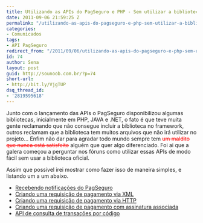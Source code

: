 ```yaml
---
title: Utilizando as APIs do PagSeguro e PHP - Sem utilizar a biblioteca oficial.
date: 2011-09-06 21:59:25 Z
permalink: "/utilizando-as-apis-do-pagseguro-e-php-sem-utilizar-a-biblioteca-oficial/"
categories:
- Comunicados
tags:
- API PagSeguro
redirect_from: "/2011/09/06/utilizando-as-apis-do-pagseguro-e-php-sem-utilizar-a-biblioteca-oficial/"
id: 74
author: Sena
layout: post
guid: http://sounoob.com.br/?p=74
short-url:
- http://bit.ly/VjgTUP
dsq_thread_id:
- '2819595618'
---
```


Junto com o lançamento das APIs o PagSeguro disponibilizou algumas bibliotecas, inicialmente em PHP, JAVA e .NET, o fato é que teve muita gente reclamando que não consegue incluir a biblioteca no framework, outros reclamam que a biblioteca tem muitos arquivos que não irá utilizar no projeto… Enfim não dar para agradar todo mundo sempre tem <span style="text-decoration: line-through; color: #ff0000;"><del>um maldito que nunca está satisfeito</del></span> alguém que quer algo diferenciado. Foi ai que a galera começou a perguntar nos fóruns como utilizar essas APIs de modo fácil sem usar a biblioteca oficial.<!--more-->

Assim que possível irei mostrar como fazer isso de maneira simples, e listando um a um abaixo.

  * [Recebendo notificações do PagSeguro](./recebendo-notificacoes-do-pagseguro-usando-php-sem-utilizar-a-biblioteca-oficial "Recebendo notificações do PagSeguro usando PHP - Sem utilizar a biblioteca oficial")
  * [Criando uma requisição de pagamento via XML](./criando-uma-requisicao-de-pagamento-do-pagseguro-via-xml-usando-php-sem-utilizar-a-biblioteca-oficial/ "Criando uma requisição de pagamento do PagSeguro via XML usando PHP – Sem utilizar a biblioteca oficial")
  * [Criando uma requisição de pagamento via HTTP](./criando-uma-requisicao-de-pagamento-do-pagseguro-via-parametros-http-usando-php-sem-utilizar-a-biblioteca-oficial/ "Criando uma requisição de pagamento do PagSeguro via parametros http usando PHP – Sem utilizar a biblioteca oficial")
  * [Criando uma requisição de pagamento com assinatura associada](./requisicao-de-pagamento-do-pagseguro-com-assinatura-associada-usando-php/ "Requisição de pagamento do PagSeguro com assinatura associada usando PHP")
  * [API de consulta de transações por código](./api-de-consulta-de-transacoes-por-codigo-usando-php-sem-utilizar-a-biblioteca-oficial/ "API de consulta de transações por código usando PHP – Sem utilizar a biblioteca oficial")